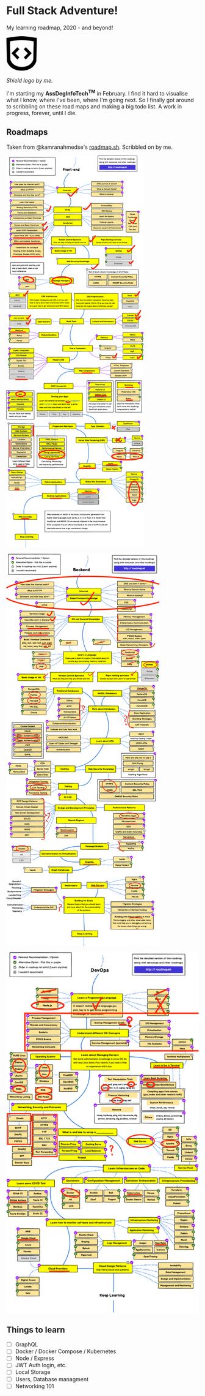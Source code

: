 # Full Stack Adventure!

My learning roadmap, 2020 - and beyond!

<img src="assets/FED-logo.png" width="80" height="90.21" alt="A shield with open and closing code braces as the crest">

*Shield logo by me.*

I'm starting my **AssDegInfoTech<sup>TM</sup>** in February. I find it hard to visualise what I know, where I've been, where I'm going next. So I finally got around to scribbling on these road maps and making a big todo list. A work in progress, forever, until I die.

## Roadmaps

Taken from @kamranahmedse's [roadmap.sh](https://roadmap.sh). Scribbled on by me.

![Frontend](/assets/roadmaps-frontend.png)

![Backend](/assets/roadmaps-backend.png)

![DevOps](/assets/roadmaps-devops.png)

## Things to learn

- [ ] GraphQL
- [ ] Docker / Docker Compose / Kubernetes
- [ ] Node / Express
- [ ] JWT Auth login, etc.
- [ ] Local Storage
- [ ] Users, Database managment
- [ ] Networking 101
